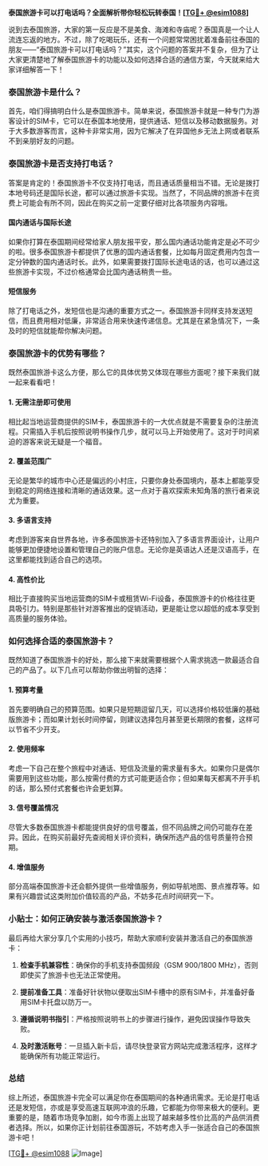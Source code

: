 **泰国旅游卡可以打电话吗？全面解析带你轻松玩转泰国！[[TG💪+ @esim1088](https://t.me/s/esim1088)]**

说到去泰国旅游，大家的第一反应是不是美食、海滩和寺庙呢？泰国真是一个让人流连忘返的地方。不过，除了吃喝玩乐，还有一个问题常常困扰着准备前往泰国的朋友——“泰国旅游卡可以打电话吗？”其实，这个问题的答案并不复杂，但为了让大家更清楚地了解泰国旅游卡的功能以及如何选择合适的通信方案，今天就来给大家详细解答一下！

### 泰国旅游卡是什么？

首先，咱们得搞明白什么是泰国旅游卡。简单来说，泰国旅游卡就是一种专门为游客设计的SIM卡，它可以在泰国本地使用，提供通话、短信以及移动数据服务。对于大多数游客而言，这种卡非常实用，因为它解决了在异国他乡无法上网或者联系不到亲朋好友的问题。

### 泰国旅游卡是否支持打电话？

答案是肯定的！泰国旅游卡不仅支持打电话，而且通话质量相当不错。无论是拨打本地号码还是国际长途，都可以通过旅游卡实现。当然了，不同品牌的旅游卡在资费上可能会有所不同，因此在购买之前一定要仔细对比各项服务内容哦。

#### 国内通话与国际长途

如果你打算在泰国期间经常给家人朋友报平安，那么国内通话功能肯定是必不可少的啦。很多泰国旅游卡都提供了优惠的国内通话套餐，比如每月固定费用内包含一定分钟数的国内通话时长。此外，如果需要拨打国际长途电话的话，也可以通过这些旅游卡实现，不过价格通常会比国内通话稍贵一些。

#### 短信服务

除了打电话之外，发短信也是沟通的重要方式之一。泰国旅游卡同样支持发送短信，而且费用相对低廉，非常适合用来快速传递信息。尤其是在紧急情况下，一条及时的短信就能帮你解决问题。

### 泰国旅游卡的优势有哪些？

既然泰国旅游卡这么方便，那么它的具体优势又体现在哪些方面呢？接下来我们就一起来看看吧！

#### 1. 无需注册即可使用

相比起当地运营商提供的SIM卡，泰国旅游卡的一大优点就是不需要复杂的注册流程。只需插入手机后按照说明书操作几步，就可以马上开始使用了。这对于时间紧迫的游客来说无疑是一个福音。

#### 2. 覆盖范围广

无论是繁华的城市中心还是偏远的小村庄，只要你身处泰国境内，基本上都能享受到稳定的网络连接和清晰的通话效果。这一点对于喜欢探索未知角落的旅行者来说尤为重要。

#### 3. 多语言支持

考虑到游客来自世界各地，许多泰国旅游卡还特别加入了多语言界面设计，让用户能够更加便捷地设置和管理自己的账户信息。无论你是英语达人还是汉语高手，在这里都能找到适合自己的选项。

#### 4. 高性价比

相比于直接购买当地运营商的SIM卡或租赁Wi-Fi设备，泰国旅游卡的价格往往更具吸引力。特别是那些针对游客推出的促销活动，更是能让您以超低的成本享受到高质量的服务体验。

### 如何选择合适的泰国旅游卡？

既然知道了泰国旅游卡的好处，那么接下来就需要根据个人需求挑选一款最适合自己的产品了。以下几点可以帮助你做出明智的选择：

#### 1. 预算考量

首先要明确自己的预算范围。如果只是短期逗留几天，可以选择价格较低廉的基础版旅游卡；而如果计划长时间停留，则建议选择包月甚至更长期限的套餐，这样可以节省不少开支。

#### 2. 使用频率

考虑一下自己在整个旅程中对通话、短信及流量的需求量有多大。如果你只是偶尔需要用到这些功能，那么按需付费的方式可能更适合你；但如果每天都离不开手机的话，那么预付式套餐也许会更划算。

#### 3. 信号覆盖情况

尽管大多数泰国旅游卡都能提供良好的信号覆盖，但不同品牌之间仍可能存在差异。因此，在购买前最好先查阅相关评价资料，确保所选产品的信号质量符合预期。

#### 4. 增值服务

部分高端泰国旅游卡还会额外提供一些增值服务，例如导航地图、景点推荐等。如果有兴趣尝试这类附加价值较高的产品，不妨多花点时间研究一下。

### 小贴士：如何正确安装与激活泰国旅游卡？

最后再给大家分享几个实用的小技巧，帮助大家顺利安装并激活自己的泰国旅游卡：

1. **检查手机兼容性**：确保你的手机支持泰国频段（GSM 900/1800 MHz），否则即使买了旅游卡也无法正常使用。
   
2. **提前准备工具**：准备好针状物以便取出SIM卡槽中的原有SIM卡，并准备好备用SIM卡托盘以防万一。

3. **遵循说明书指引**：严格按照说明书上的步骤进行操作，避免因误操作导致失败。

4. **及时激活账号**：一旦插入新卡后，请尽快登录官方网站完成激活程序，这样才能确保所有功能正常运行。

### 总结

综上所述，泰国旅游卡完全可以满足你在泰国期间的各种通讯需求。无论是打电话还是发短信，亦或是享受高速互联网冲浪的乐趣，它都能为你带来极大的便利。更重要的是，随着市场竞争加剧，如今市面上出现了越来越多性价比高的产品供消费者选择。所以，如果你正计划前往泰国游玩，不妨考虑入手一张适合自己的泰国旅游卡吧！

[[TG💪+ @esim1088](https://t.me/s/esim1088) ![Image](https://i.postimg.cc/4NQfJmqS/Snipaste-2025-05-13-00-14-12.png)]